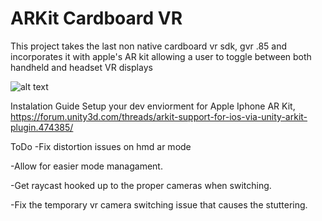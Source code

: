 # ARKit Cardboard VR

 This project takes the last non native cardboard vr sdk, gvr .85 and incorporates it with apple's AR kit allowing a user to toggle between both handheld and headset VR displays



![alt text](http://i.imgur.com/WedVqFt.gif)

Instalation Guide
Setup your dev enviorment for Apple Iphone AR Kit,
https://forum.unity3d.com/threads/arkit-support-for-ios-via-unity-arkit-plugin.474385/


ToDo
-Fix distortion issues on hmd ar mode

-Allow for easier mode managament.

-Get raycast hooked up to the proper cameras when switching.

-Fix the temporary vr camera switching issue that causes the stuttering. 
